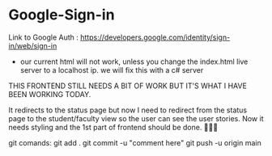 # Google-Sign-in
 Link to Google Auth : https://developers.google.com/identity/sign-in/web/sign-in 

 - our current html will not work, unless you change the index.html live server to a localhost ip. we will fix this with a c# server


THIS FRONTEND STILL NEEDS A BIT OF WORK BUT IT'S WHAT I HAVE BEEN WORKING TODAY.

It redirects to the status page but now I need to redirect from the status page to the student/faculty view so the user can see the user stories. Now it needs styling and the 1st part of frontend should be done.
🥳🐻‍❄️


git comands:
    git add .
    git commit -u "comment here"
    git push -u origin main

    
